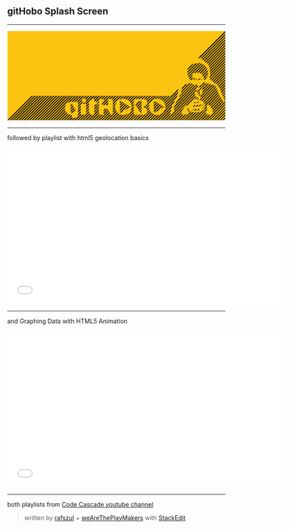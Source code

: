 ## gitHobo Splash Screen

---

![gitHobo Splash Screen][1]

---

followed by playlist with html5 geolocation basics

<iframe width="640" height="360" src="//www.youtube.com/embed/videoseries?list=PLvM3lwzSgeBFgiGww-9zDWTqdCD87oQVN" frameborder="0" allowfullscreen></iframe>

---

and Graphing Data with HTML5 Animation

<iframe width="640" height="360" src="//www.youtube.com/embed/videoseries?list=PLvM3lwzSgeBGTP2CV4_1fpHnqjkaMAkH6" frameborder="0" allowfullscreen></iframe>

---

both playlists from [Code Cascade youtube channel](https://www.youtube.com/user/itknowledgecentral) 

> written by [rafszul](https://github.com/rafszul) + [weAreThePlayMakers](http://wearetheplaymakers.com/) with [StackEdit](https://stackedit.io/)


  [1]: https://raw.githubusercontent.com/weAreThePlayMakers/gitHobo/master/assets/img/exported/png/img/gitHobo1663x680Yellow.png